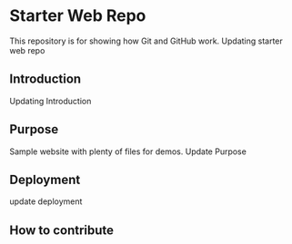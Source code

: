 # Starter Web Repo

This repository is for showing how Git and GitHub work.  Updating starter web repo

## Introduction

Updating Introduction 

## Purpose

Sample website with plenty of files for demos. Update Purpose

## Deployment

update deployment

## How to contribute